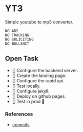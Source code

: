 # YT3
Simple youtube to mp3 converter.

```
NO ADS
NO TRACKING
NO SOLICITING
NO BULLSHIT
```


## Open Task

- [] Configure the backend server.
- [] Create the landing page.
- [] Configure the rapid api.
- [] Test locally.
- [] Configure jekyll.
- [] Deploy on github pages.
- [] Test in prod :rocket:
  

### References

- [commits](https://www.conventionalcommits.org/en/v1.0.0-beta.4/)

